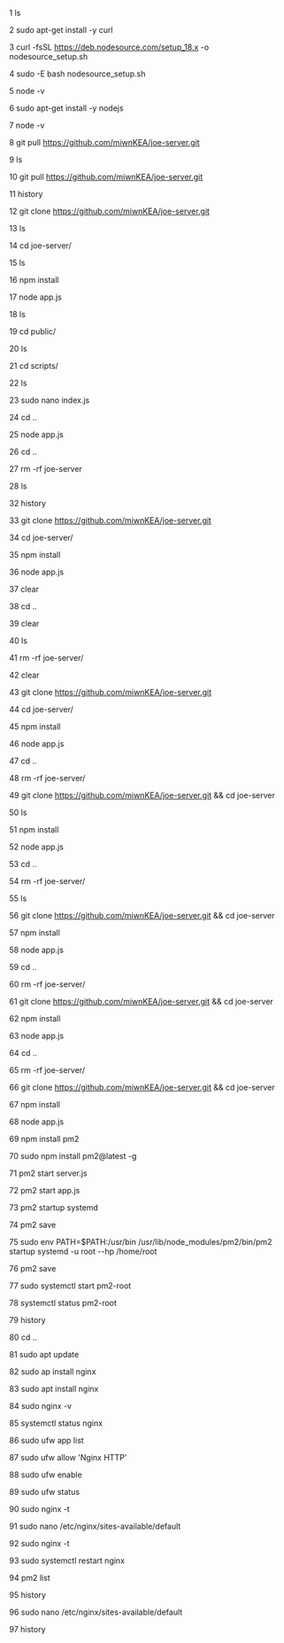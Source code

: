1  ls
    
2  sudo apt-get install -y curl
    
3  curl -fsSL https://deb.nodesource.com/setup_18.x -o nodesource_setup.sh
    
4  sudo -E bash nodesource_setup.sh
    
5  node -v
    
6  sudo apt-get install -y nodejs
    
7  node -v
    
8  git pull https://github.com/miwnKEA/joe-server.git

9  ls

10  git pull https://github.com/miwnKEA/joe-server.git

11  history

12  git clone https://github.com/miwnKEA/joe-server.git

13  ls

14  cd joe-server/

15  ls

16  npm install

17  node app.js 

18  ls
   
19  cd public/
   
20  ls
   
21  cd scripts/
   
22  ls
   
23  sudo nano index.js 
   
24  cd ..
   
25  node app.js 
   
26  cd ..
   
27  rm -rf joe-server
   
28  ls
   
32  history
   
33  git clone https://github.com/miwnKEA/joe-server.git
   
34  cd joe-server/

35  npm install

36  node app.js 

37  clear

38  cd ..

39  clear

40  ls

41  rm -rf joe-server/

42  clear

43  git clone https://github.com/miwnKEA/joe-server.git

44  cd joe-server/

45  npm install

46  node app.js

47  cd ..

48  rm -rf joe-server/

49  git clone https://github.com/miwnKEA/joe-server.git && cd joe-server

50  ls

51  npm install

52  node app.js 

53  cd ..

54  rm -rf joe-server/

55  ls

56  git clone https://github.com/miwnKEA/joe-server.git && cd joe-server

57  npm install

58  node app.js 

59  cd ..

60  rm -rf joe-server/

61  git clone https://github.com/miwnKEA/joe-server.git && cd joe-server

62  npm install

63  node app.js 

64  cd ..

65  rm -rf joe-server/

66  git clone https://github.com/miwnKEA/joe-server.git && cd joe-server

67  npm install

68  node app.js

69  npm install pm2

70  sudo npm install pm2@latest -g

71  pm2 start server.js

72  pm2 start app.js

73  pm2 startup systemd

74  pm2 save

75  sudo env PATH=$PATH:/usr/bin /usr/lib/node_modules/pm2/bin/pm2 startup systemd -u root --hp /home/root

76  pm2 save

77  sudo systemctl start pm2-root

78  systemctl status pm2-root

79  history

80  cd ..

81  sudo apt update

82  sudo ap install nginx

83  sudo apt install nginx

84  sudo nginx -v

85  systemctl status nginx

86  sudo ufw app list

87  sudo ufw allow 'Nginx HTTP'

88  sudo ufw enable

89  sudo ufw status

90  sudo nginx -t

91  sudo nano /etc/nginx/sites-available/default

92  sudo nginx -t

93  sudo systemctl restart nginx

94  pm2 list

95  history

96  sudo nano /etc/nginx/sites-available/default

97  history
